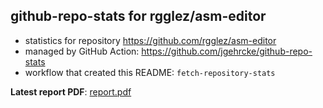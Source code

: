 ## github-repo-stats for rgglez/asm-editor

- statistics for repository https://github.com/rgglez/asm-editor
- managed by GitHub Action: https://github.com/jgehrcke/github-repo-stats
- workflow that created this README: `fetch-repository-stats`

**Latest report PDF**: [report.pdf](https://github.com/rgglez/rgglez/raw/github-repo-stats/rgglez/asm-editor/latest-report/report.pdf)


